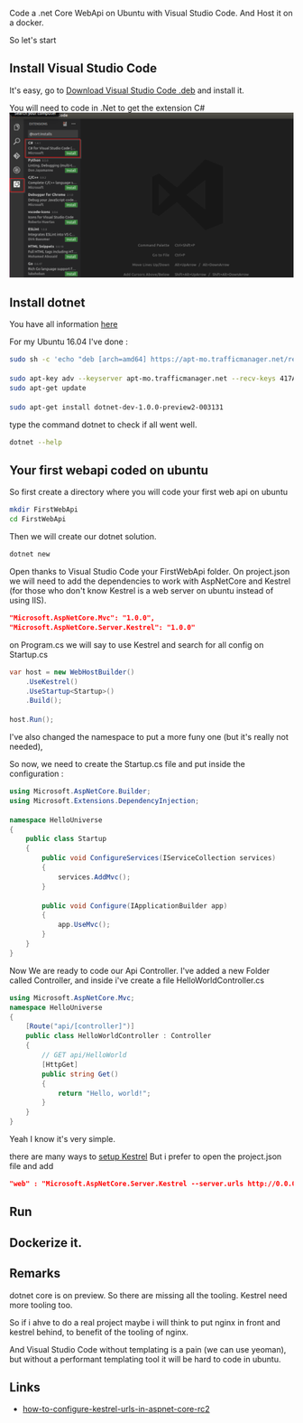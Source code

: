 
Code a .net Core WebApi on Ubuntu with Visual Studio Code.
And Host it on a docker.

So let's start

## Install Visual Studio Code
It's easy, go to [Download Visual Studio Code .deb](https://code.visualstudio.com/) and install it.

You will need to code in .Net to get the extension C#
![VSCode Extension](https://github.com/Tkanos/dotnetCoreWebApiDocker/blob/master/img/VSCodeExtension.png)

## Install dotnet

You have all information [here](https://www.microsoft.com/net/core#ubuntu)

For my Ubuntu 16.04 I've done :
```bash
sudo sh -c 'echo "deb [arch=amd64] https://apt-mo.trafficmanager.net/repos/dotnet-release/ xenial main" > /etc/apt/sources.list.d/dotnetdev.list'

sudo apt-key adv --keyserver apt-mo.trafficmanager.net --recv-keys 417A0893
sudo apt-get update

sudo apt-get install dotnet-dev-1.0.0-preview2-003131
```

type the command dotnet to check if all went well.
```bash
dotnet --help
```

## Your first webapi coded on ubuntu

So first create a directory where you will code your first web api on ubuntu
```bash
mkdir FirstWebApi
cd FirstWebApi
```

Then we will create our dotnet solution.
```bash
dotnet new
```

Open thanks to Visual Studio Code your FirstWebApi folder.
On project.json we will need to add the dependencies to work with AspNetCore and Kestrel (for those who don't know Kestrel is a web server on ubuntu instead of using IIS).
```json
"Microsoft.AspNetCore.Mvc": "1.0.0",
"Microsoft.AspNetCore.Server.Kestrel": "1.0.0"
```

on Program.cs we will say to use Kestrel and search for all config on Startup.cs
```csharp
var host = new WebHostBuilder()
    .UseKestrel()
    .UseStartup<Startup>()
    .Build();

host.Run(); 
```

I've also changed the namespace to put a more funy one (but it's really not needed), 

So now, we need to create the Startup.cs file and put inside the configuration : 
```csharp
using Microsoft.AspNetCore.Builder;
using Microsoft.Extensions.DependencyInjection;

namespace HelloUniverse
{
    public class Startup
    {
        public void ConfigureServices(IServiceCollection services)
        {
            services.AddMvc();
        }

        public void Configure(IApplicationBuilder app)
        {
            app.UseMvc();
        }
    }
}
```

Now We are ready to code our Api Controller.
I've added a new Folder called Controller, and inside i've create a file HelloWorldController.cs

```csharp
using Microsoft.AspNetCore.Mvc;
namespace HelloUniverse
{
    [Route("api/[controller]")]
    public class HelloWorldController : Controller
    {
        // GET api/HelloWorld
        [HttpGet]
        public string Get()
        {
            return "Hello, world!";
        }
    }
}
```

Yeah I know it's very simple.

there are many ways to [setup Kestrel](http://benfoster.io/blog/how-to-configure-kestrel-urls-in-aspnet-core-rc2)
But i prefer to open the project.json file and add

```json
"web" : "Microsoft.AspNetCore.Server.Kestrel --server.urls http://0.0.0.0:5000"
```





## Run

## Dockerize it.

## Remarks
dotnet core is on preview.
So there are missing all the tooling.
Kestrel need more tooling too.

So if i ahve to do a real project maybe i will think to put nginx in front and kestrel behind, to benefit of the tooling of nginx.

And Visual Studio Code without templating is a pain (we can use yeoman), but without a performant templating tool it will be hard to code in ubuntu.

## Links
- [how-to-configure-kestrel-urls-in-aspnet-core-rc2](http://benfoster.io/blog/how-to-configure-kestrel-urls-in-aspnet-core-rc2)



